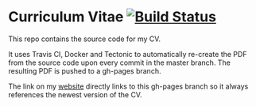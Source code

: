 # Curriculum Vitae [![Build Status](https://travis-ci.org/thomaseizinger/curriculum-vitae.svg?branch=master)](https://travis-ci.org/thomaseizinger/curriculum-vitae)

This repo contains the source code for my CV.

It uses Travis CI, Docker and Tectonic to automatically re-create the PDF from the source code upon every commit in the master branch. The resulting PDF is pushed to a gh-pages branch.

The link on my [website](https://eizinger.io) directly links to this gh-pages branch so it always references the newest version of the CV.
